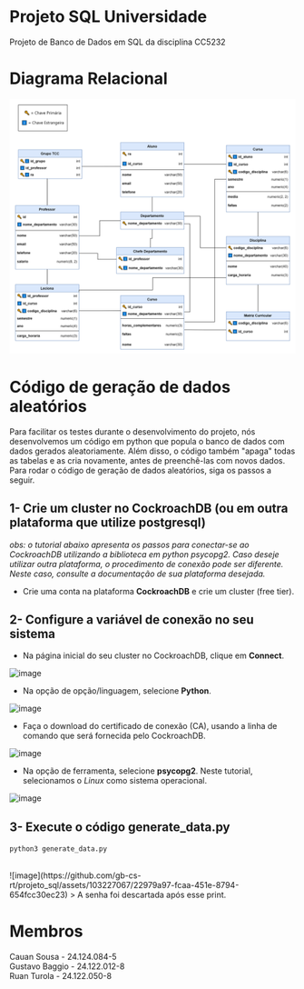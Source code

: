 # Projeto SQL Universidade
Projeto de Banco de Dados em SQL da disciplina CC5232

# Diagrama Relacional
![image](https://github.com/gb-cs-rt/projeto_sql/blob/main/diagrama_relacional.png)

# Código de geração de dados aleatórios
Para facilitar os testes durante o desenvolvimento do projeto, nós desenvolvemos um código em python que popula o banco de dados com dados gerados aleatoriamente. Além disso, o código também "apaga" todas as tabelas e as cria novamente, antes de preenchê-las com novos dados. Para rodar o código de geração de dados aleatórios, siga os passos a seguir.

## 1- Crie um cluster no CockroachDB (ou em outra plataforma que utilize postgresql)
_obs: o tutorial abaixo apresenta os passos para conectar-se ao CockroachDB utilizando a biblioteca em python psycopg2. Caso deseje utilizar outra plataforma, o procedimento de conexão pode ser diferente. Neste caso, consulte a documentação de sua plataforma desejada._

- Crie uma conta na plataforma **CockroachDB** e crie um cluster (free tier).

## 2- Configure a variável de conexão no seu sistema
- Na página inicial do seu cluster no CockroachDB, clique em **Connect**.

![image](https://github.com/gb-cs-rt/projeto_sql/assets/103227067/7cbdf9f2-ecb0-4d01-8036-584ea1122ab3)


- Na opção de opção/linguagem, selecione **Python**.

![image](https://github.com/gb-cs-rt/projeto_sql/assets/103227067/db7ce608-2e1c-4efc-abde-987a4af49be0)


- Faça o download do certificado de conexão (CA), usando a linha de comando que será fornecida pelo CockroachDB.

![image](https://github.com/gb-cs-rt/projeto_sql/assets/103227067/c75f7491-d1d1-45d5-ab56-fe7063b5fd88)


- Na opção de ferramenta, selecione **psycopg2**. Neste tutorial, selecionamos o *Linux* como sistema operacional.

![image](https://github.com/gb-cs-rt/projeto_sql/assets/103227067/be509191-88ce-4aa4-a627-4471c0f83c3f)

## 3- Execute o código generate_data.py
```
python3 generate_data.py
```
<br>
![image](https://github.com/gb-cs-rt/projeto_sql/assets/103227067/22979a97-fcaa-451e-8794-654fcc30ec23)
> A senha foi descartada após esse print.

# Membros
Cauan Sousa - 24.124.084-5  
Gustavo Baggio - 24.122.012-8  
Ruan Turola - 24.122.050-8  
